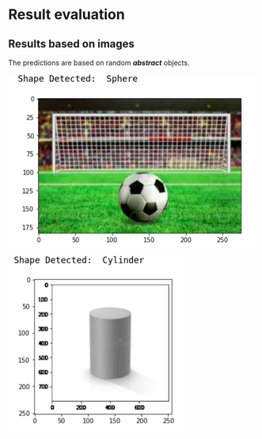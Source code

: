 # Result evaluation

## Results based on images
The predictions are based on random ***abstract*** objects.

![](https://github.com/kulendu/3D_shape_latents/blob/master/images/test_01.png)

![](https://github.com/kulendu/3D_shape_latents/blob/master/images/test_02.png)



